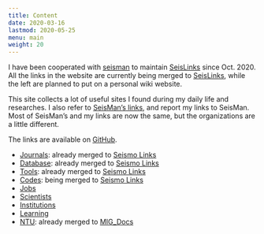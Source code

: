 ```yaml
---
title: Content
date: 2020-03-16
lastmod: 2020-05-25
menu: main
weight: 20
---
```


I have been cooperated with [seisman](https://github.com/seisman) to maintain [SeisLinks](https://link.seisman.info/) since Oct. 2020. All the links in the website are currently being merged to [SeisLinks](https://link.seisman.info/), while the left are planned to put on a personal wiki website.

This site collects a lot of useful sites I found during my daily life and researches. I also refer to [SeisMan’s links](https://link.seisman.info/), and report my links to SeisMan. Most of SeisMan’s and my links are now the same, but the organizations are a little different.

The links are available on [GitHub](https://github.com/core-man/link).

- [Journals](../post/journals/): already merged to [Seismo Links](https://seismo-learn.org/links/journals/)
- [Database](../post/database/): already merged to [Seismo Links](https://seismo-learn.org/links/database/)
- [Tools](../post/tools/): already merged to [Seismo Links](https://seismo-learn.org/links/tools/)
- [Codes](../post/codes/): being merged to [Seismo Links](https://link.seisman.info/codes/)
- [Jobs](../post/jobs/)
- [Scientists](../post/scientists/)
- [Institutions](../post/institutions/)
- [Learning](../post/learning/)
- [NTU](../post/ntu/): already merged to [MIG_Docs](https://migg-ntu.github.io/MIG_Docs/links)

